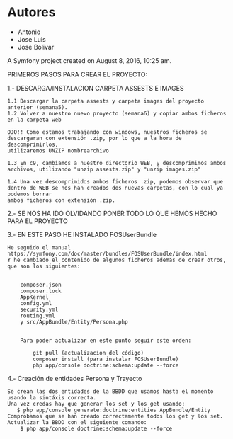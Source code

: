 Autores
=======

* Antonio
* Jose Luis
* Jose Bolivar

A Symfony project created on August 8, 2016, 10:25 am.


PRIMEROS PASOS PARA CREAR EL PROYECTO:


1.- DESCARGA/INSTALACION CARPETA ASSESTS E IMAGES

    1.1 Descargar la carpeta assests y carpeta images del proyecto anterior (semana5).
    1.2 Volver a nuestro nuevo proyecto (semana6) y copiar ambos ficheros en la carpeta web

    OJO!! Como estamos trabajando con windows, nuestros ficheros se descargaran con extensión .zip, por lo que a la hora de descomprimirlos, 
    utilizaremos UNZIP nombrearchivo

    1.3 En c9, cambiamos a nuestro directorio WEB, y descomprimimos ambos archivos, utilizando "unzip assests.zip" y "unzip images.zip"

    1.4 Una vez descomprimidos ambos ficheros .zip, podemos observar que dentro de WEB se nos han creados dos nuevas carpetas, con lo cual ya podemos borrar
    ambos ficheros con extensión .zip.
    
2.- SE NOS HA IDO OLVIDANDO PONER TODO LO QUE HEMOS HECHO PARA EL PROYECTO

3.- EN ESTE PASO HE INSTALADO FOSUserBundle

    He seguido el manual https://symfony.com/doc/master/bundles/FOSUserBundle/index.html
    Y he cambiado el contenido de algunos ficheros además de crear otros, que son los siguientes:
    
        
        composer.json
        composer.lock
        AppKernel
        config.yml
        security.yml
        routing.yml
        y src/AppBundle/Entity/Persona.php
        
        
        Para poder actualizar en este punto seguir este orden:
        
            git pull (actualizacion del código)
            composer install (para instalar FOSUserBundle)
            php app/console doctrine:schema:update --force
            

4.- Creación de entidades Persona y Trayecto

    Se crean las dos entidades de la BBDD que usamos hasta el momento usando la sintáxis correcta.
    Una vez credas hay que generar los set y los get usando:
       $ php app/console generate:doctrine:entities AppBundle/Entity
    Comprobamos que se han creado correctamente todos los get y los set.
    Actualizar la BBDD con el siguiente comando:
        $ php app/console doctrine:schema:update --force